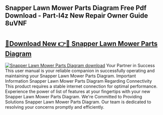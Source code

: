 ## Snapper Lawn Mower Parts Diagram Free Pdf Download - Part-I4z New Repair Owner Guide 8uVNF

# <h2><a href="http://dfstbwd.blite.top/?on=Snapper+Lawn+Mower+Parts+Diagram">🔗Download New 👉🔴 Snapper Lawn Mower Parts Diagram</a></h2>

[![Snapper Lawn Mower Parts Diagram download](https://i.imgur.com/lujVjoI.png)](http://dfstbwd.blite.top/?on=Snapper+Lawn+Mower+Parts+Diagram)
Your Partner in Success This user manual is your reliable companion in successfully operating and maintaining your Snapper Lawn Mower Parts Diagram. Important Information Snapper Lawn Mower Parts Diagram Regarding Connectivity This product requires a stable internet connection for optimal performance. Experience the power of list of features at your fingertips with your new Snapper Lawn Mower Parts Diagram. We're Committed to Providing Solutions Snapper Lawn Mower Parts Diagram. Our team is dedicated to resolving your concerns promptly and efficiently.
